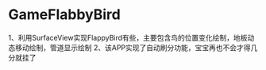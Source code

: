 # GameFlabbyBird
1、利用SurfaceView实现FlappyBird有些，主要包含鸟的位置变化绘制，地板动态移动绘制，管道显示绘制
2、该APP实现了自动刷分功能，宝宝再也不会才得几分就挂了
